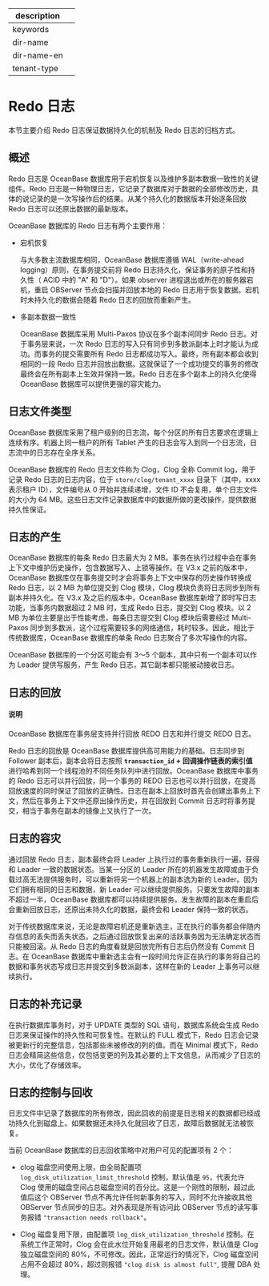 |description||
|---|---|
|keywords||
|dir-name||
|dir-name-en||
|tenant-type||

# Redo 日志

本节主要介绍 Redo 日志保证数据持久化的机制及 Redo 日志的归档方式。

## 概述

Redo 日志是 OceanBase 数据库用于宕机恢复以及维护多副本数据一致性的关键组件。Redo 日志是一种物理日志，它记录了数据库对于数据的全部修改历史，具体的说记录的是一次写操作后的结果。从某个持久化的数据版本开始逐条回放 Redo 日志可以还原出数据的最新版本。

OceanBase 数据库的 Redo 日志有两个主要作用：

* 宕机恢复

  与大多数主流数据库相同，OceanBase 数据库遵循 WAL（write-ahead logging）原则，在事务提交前将 Redo 日志持久化，保证事务的原子性和持久性（ ACID 中的 "A" 和 "D"）。如果 observer 进程退出或所在的服务器宕机，重启 OBServer 节点会扫描并回放本地的 Redo 日志用于恢复数据。宕机时未持久化的数据会随着 Redo 日志的回放而重新产生。
  
* 多副本数据一致性

  OceanBase 数据库采用 Multi-Paxos 协议在多个副本间同步 Redo 日志。对于事务层来说，一次 Redo 日志的写入只有同步到多数派副本上时才能认为成功。而事务的提交需要所有 Redo 日志都成功写入。最终，所有副本都会收到相同的一段 Redo 日志并回放出数据。这就保证了一个成功提交的事务的修改最终会在所有副本上生效并保持一致。Redo 日志在多个副本上的持久化使得 OceanBase 数据库可以提供更强的容灾能力。
  
## 日志文件类型

OceanBase 数据库采用了租户级别的日志流，每个分区的所有日志要求在逻辑上连续有序。机器上同一租户的所有 Tablet 产生的日志会写入到同一个日志流，日志流中的日志存在全序关系。

OceanBase 数据库的 Redo 日志文件称为 Clog，Clog 全称 Commit log，用于记录 Redo 日志的日志内容，位于 `store/clog/tenant_xxxx` 目录下（其中，xxxx表示租户 ID），文件编号从 0 开始并连续递增，文件 ID 不会复用，单个日志文件的大小为 64 MB。这些日志文件记录数据库中的数据所做的更改操作，提供数据持久性保证。
  
## 日志的产生

OceanBase 数据库的每条 Redo 日志最大为 2 MB。事务在执行过程中会在事务上下文中维护历史操作，包含数据写入、上锁等操作。在 V3.x 之前的版本中，OceanBase 数据库仅在事务提交时才会将事务上下文中保存的历史操作转换成 Redo 日志，以 2 MB 为单位提交到 Clog 模块，Clog 模块负责将日志同步到所有副本并持久化。在 V3.x 及之后的版本中，OceanBase 数据库新增了即时写日志功能，当事务内数据超过 2 MB 时，生成 Redo 日志，提交到 Clog 模块。以 2 MB 为单位主要是出于性能考虑，每条日志提交到 Clog 模块后需要经过 Multi-Paxos 同步到多数派，这个过程需要较多的网络通信，耗时较多。因此，相比于传统数据库，OceanBase 数据库的单条 Redo 日志聚合了多次写操作的内容。

OceanBase 数据库的一个分区可能会有 3～5 个副本，其中只有一个副本可以作为 Leader 提供写服务，产生 Redo 日志，其它副本都只能被动接收日志。

## 日志的回放

<main id="notice" type='explain'>
  <h4>说明</h4>
  <p>OceanBase 数据库在事务层支持并行回放 REDO 日志和并行提交 REDO 日志。</p>
</main>

Redo 日志的回放是 OceanBase 数据库提供高可用能力的基础。日志同步到 Follower 副本后，副本会将日志按照 **`transaction_id` + 回调操作链表的索引值** 进行哈希到同一个线程池的不同任务队列中进行回放。OceanBase 数据库中事务的 Redo 日志可以并行回放，同一个事务的 REDO 日志也可以并行回放，在提高回放速度的同时保证了回放的正确性。日志在副本上回放时首先会创建出事务上下文，然后在事务上下文中还原出操作历史，并在回放到 Commit 日志时将事务提交，相当于事务在副本的镜像上又执行了一次。

## 日志的容灾

通过回放 Redo 日志，副本最终会将 Leader 上执行过的事务重新执行一遍，获得和 Leader 一致的数据状态。当某一分区的 Leader 所在的机器发生故障或由于负载过高无法提供服务时，可以重新将另一个机器上的副本选为新的 Leader。因为它们拥有相同的日志和数据，新 Leader 可以继续提供服务。只要发生故障的副本不超过一半，OceanBase 数据库都可以持续提供服务。发生故障的副本在重启后会重新回放日志，还原出未持久化的数据，最终会和 Leader 保持一致的状态。

对于传统数据库来说，无论是故障宕机还是重新选主，正在执行的事务都会伴随内存信息的丢失而丢失状态。之后通过回放恢复出来的活跃事务因为无法确定状态而只能被回滚。从 Redo 日志的角度看就是回放完所有日志后仍然没有 Commit 日志。在 OceanBase 数据库中重新选主会有一段时间允许正在执行的事务将自己的数据和事务状态写成日志并提交到多数派副本，这样在新的 Leader 上事务可以继续执行。

## 日志的补充记录

在执行数据库事务时，对于 UPDATE 类型的 SQL 语句，数据库系统会生成 Redo 日志来保证操作的持久性和可恢复性。在默认的 FULL 模式下，Redo 日志会记录被更新行的完整信息，包括那些未被修改的列的值。而在 Minimal 模式下，Redo 日志会精简这些信息，仅包括变更的列及其必要的上下文信息，从而减少了日志的大小，优化了存储效率。

## 日志的控制与回收

日志文件中记录了数据库的所有修改，因此回收的前提是日志相关的数据都已经成功持久化到磁盘上。如果数据还未持久化就回收了日志，故障后数据就无法被恢复。

当前 OceanBase 数据库的日志回收策略中对用户可见的配置项有 2 个：

* clog 磁盘空间使用上限，由全局配置项 `log_disk_utilization_limit_threshold` 控制，默认值是 `95`，代表允许 Clog 使用的磁盘空间占总磁盘空间的百分比。这是一个刚性的限制，超过此值后这个 OBServer 节点不再允许任何新事务的写入，同时不允许接收其他 OBServer 节点同步的日志。对外表现是所有访问此 OBServer 节点的读写事务报错 `"transaction needs rollback"`。

* Clog 磁盘复用下限，由配置项 `log_disk_utilization_threshold` 控制。在系统工作正常时，Clog 会在此水位开始复用最老的日志文件，默认值是 Clog 独立磁盘空间的 80%，不可修改。因此，正常运行的情况下，Clog 磁盘空间占用不会超过 80%，超过则报错 `"clog disk is almost full"`, 提醒 DBA 处理。
